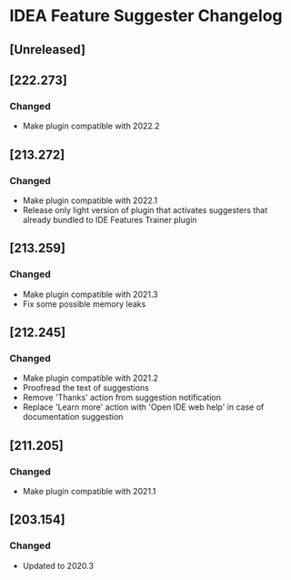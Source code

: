 # IDEA Feature Suggester Changelog

## [Unreleased]

## [222.273]
### Changed
- Make plugin compatible with 2022.2

## [213.272]
### Changed
- Make plugin compatible with 2022.1
- Release only light version of plugin that activates suggesters that already bundled to IDE Features Trainer plugin

## [213.259]
### Changed
- Make plugin compatible with 2021.3
- Fix some possible memory leaks 

## [212.245]
### Changed
- Make plugin compatible with 2021.2
- Proofread the text of suggestions
- Remove 'Thanks' action from suggestion notification
- Replace 'Learn more' action with 'Open IDE web help' in case of documentation suggestion

## [211.205]
### Changed
- Make plugin compatible with 2021.1

## [203.154]
### Changed
- Updated to 2020.3
